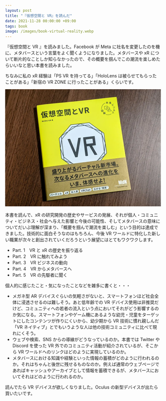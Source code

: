 ```yaml
---
layout: post
title: "『仮想空間と VR』を読んだ"
date: 2021-11-28 00:00:00 +09:00
tags: book
image: /images/book-virtual-reality.webp
---
```


『仮想空間と VR 』を読みました。Facebook が Meta に社名を変更したのを機に、メタバースという言葉をよく聞くようになりました。メタバースや xR について断片的なことしか知らなかったので、その概要を掴んでこの潮流を楽しめたらいいなと思い本書を読みました。

ちなみに私の xR 経験は「PS VR を持ってる」「HoloLens は被らせてもらったことがある」「新宿の VR ZONE に行ったことがある」くらいです。

![表紙](/images/book-virtual-reality.webp)

本書を読んで、xR の研究開発の歴史やサービスの発展、それが個人・コミュニティ・ビジネス・社会へ与えた影響と今後の可能性、そしてメタバースの意味についてだいぶ理解が深まり、「概要を掴んで潮流を楽しむ」という目的は達成できました。技術的に面白そうなのはもちろん、今後 VR ワールドに特化した新しい職業が次々と創出されていくだろうという展望にはとてもワクワクします。

- Part. 1　VR と xR の歴史を振り返る
- Part. 2　VR に触れてみよう
- Part. 3　VR ビジネスの動向
- Part. 4　VR からメタバースへ
- Part. 5　VR の先駆者に聞く

個人的に感じたこと・気になったことなどを雑多に書くと・・・

- メガネ型 AR デバイスぐらいの気軽さがないと、スマートフォンほど社会全体に浸透させるのは難しそう。あと低年齢での VR デバイス使用は非推奨だけど、コミュニティへの若者の流入という点においてそれがどう影響するのか気になる。スマートフォンやゲーム機にあるような幼児・児童をターゲットにしたコンテンツが作りにくいから、幼少期から VR 技術に慣れ親しんだ「VR ネイティブ」とでもいうような人は他の技術コミュニティに比べて現れにくそう。
- ウェブや検索、SNS からの導線がどうなっているのか。本書では Twitter や Discord を使った VR 外でのコミュニティ活動が紹介されているが、そこから VR ワールドへのリンクはどのように実現しているのか。
- メタバースにおける知識や経験といった情報の蓄積がどのように行われるのか。それはちゃんと後世に残せるものなのか。例えば通常のウェブページであればキャッシュやアーカイブとして情報を蓄積できるが、メタバースにおいてそれはどのように行われるのか。

読んでたら VR デバイスが欲しくなりました。Oculus の新型デバイスが出たら買いたいです。